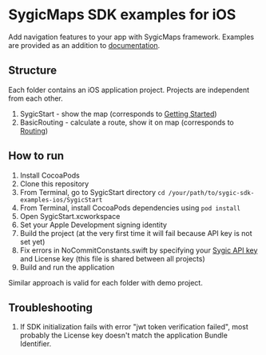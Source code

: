 # SygicMaps SDK examples for iOS

Add navigation features to your app with SygicMaps framework. Examples are provided as an addition to [documentation](https://developers.sygic.com/maps-sdk/ios/getting_started/).

## Structure

Each folder contains an iOS application project. Projects are independent from each other.

1. SygicStart - show the map (corresponds to [Getting Started](https://developers.sygic.com/maps-sdk/ios/getting_started/))
1. BasicRouting - calculate a route, show it on map (corresponds to [Routing](https://developers.sygic.com/maps-sdk/ios/routing/))

## How to run

1. Install CocoaPods
1. Clone this repository
1. From Terminal, go to SygicStart directory `cd /your/path/to/sygic-sdk-examples-ios/SygicStart`
1. From Terminal, install CocoaPods dependencies using `pod install`
1. Open SygicStart.xcworkspace
1. Set your Apple Development signing identity
1. Build the project (at the very first time it will fail because API key is not set yet)
1. Fix errors in NoCommitConstants.swift by specifying your [Sygic API key](https://www.sygic.com/enterprise/get-api-key) and License key (this file is shared between all projects)
1. Build and run the application

Similar approach is valid for each folder with demo project.

## Troubleshooting

1. If SDK initialization fails with error "jwt token verification failed", most probably the License key
doesn't match the application Bundle Identifier.
